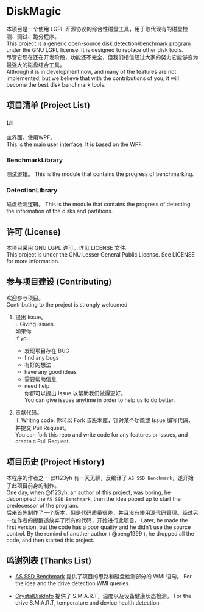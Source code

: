 ﻿# DiskMagic

本项目是一个使用 LGPL 开源协议的综合性磁盘工具，用于取代现有的磁盘检测、测试、跑分程序。  
This project is a generic open-source disk detection/benchmark program under the GNU LGPL license. It is designed to replace other disk tools.  
尽管它现在还在开发阶段，功能还不完全，但我们相信经过大家的努力它能够变为最强大的磁盘综合工具。  
Although it is in development now, and many of the features are not implemented, but we believe that with the contributions of you, it will become the best disk benchmark tools.  

## 项目清单 (Project List)

### UI
主界面。使用WPF。    
This is the main user interface. It is based on the WPF.

### BenchmarkLibrary
测试逻辑。
This is the module that contains the progress of benchmarking.  

### DetectionLibrary
磁盘检测逻辑。
This is the module that contains the progress of detecting the information of the disks and partitions.  

## 许可 (License)
本项目采用 GNU LGPL 许可。详见 LICENSE 文件。   
This project is under the GNU Lesser General Public License. See LICENSE for more information.

## 参与项目建设 (Contributing)

欢迎参与项目。  
Contributing to the project is strongly welcomed.  

1. 提出 Issue。  
I. Giving issues.  
   如果你  
   If you  
   - 发现项目存在 BUG
   - find any bugs  
   - 有好的想法
   - have any good ideas  
   - 需要帮助信息 
   - need help  
   你都可以提出 Issue 以帮助我们做得更好。  
   You can give issues anytime in order to help us to do better.
  
2. 贡献代码。  
II. Writing code.
   你可以 Fork 该版本库，针对某个功能或 Issue 编写代码，并提交 Pull Request。  
   You can fork this repo and write code for any features or issues, and create a Pull Request.

## 项目历史 (Project History)
本程序的作者之一 @t123yh 有一天无聊，反编译了 `AS SSD Benchmark`，遂开始了此项目前身的制作。  
One day, when @t123yh, an author of this project, was boring, he decompiled the `AS SSD Benchmark`, then the idea poped up to start the predecessor of the program.  
后来首先制作了一个版本，但是代码质量很差，并且没有使用源代码管理。经过另一位作者的提醒遂放弃了所有的代码，开始进行此项目。
Later, he made the first version, but the code has a poor quality and he didn't use the source control. By the remind of another author ( @peng1999 ), he dropped all the code, and then started this project.

## 鸣谢列表 (Thanks List)
- [AS SSD Benchmark](http://www.alex-is.de/ "Alex Intelligent Software")
   提供了项目的思路和磁盘检测部分的 WMI 语句。
   For the idea and the drive detection WMI queries.  

- [CrystalDiskInfo](http://crystalmark.info/ "Crystal Dew World")
   提供了 S.M.A.R.T，温度以及设备健康状态检测。
   For the drive S.M.A.R.T, temperature and device health detection.
